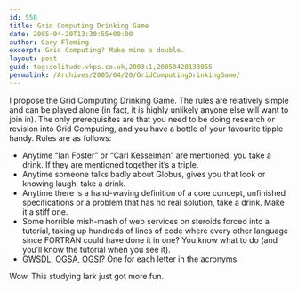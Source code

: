 ```yaml
---
id: 550
title: Grid Computing Drinking Game
date: 2005-04-20T13:30:55+00:00
author: Gary Fleming
excerpt: Grid Computing? Make mine a double.
layout: post
guid: tag:solitude.vkps.co.uk,2003:1,20050420133055
permalink: /Archives/2005/04/20/GridComputingDrinkingGame/
---
```

I propose the Grid Computing Drinking Game. The rules are relatively simple and can be played alone (in fact, it is highly unlikely anyone else will want to join in). The only prerequisites are that you need to be doing research or revision into Grid Computing, and you have a bottle of your favourite tipple handy. Rules are as follows:

  * Anytime &#8220;Ian Foster&#8221; or &#8220;Carl Kesselman&#8221; are mentioned, you take a drink. If they are mentioned together it&#8217;s a triple.
  * Anytime someone talks badly about Globus, gives you that look or knowing laugh, take a drink.
  * Anytime there is a hand-waving definition of a core concept, unfinished specifications or a problem that has no real solution, take a drink. Make it a stiff one.
  * Some horrible mish-mash of web services on steroids forced into a tutorial, taking up hundreds of lines of code where every other language since FORTRAN could have done it in one? You know what to do (and you&#8217;ll know the tutorial when you see it).
  * <acronym title="Grid Web Services Description Language">GWSDL</acronym>, <acronym title="Open Grid Services Architecture">OGSA</acronym>, <acronym title="Open Grid Services Infrastructure">OGSI</acronym>? One for each letter in the acronyms.

Wow. This studying lark just got more fun.